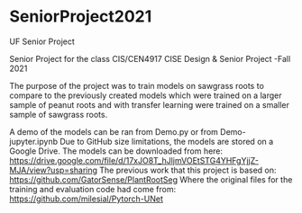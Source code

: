 # SeniorProject2021
UF Senior Project


Senior Project for the class CIS/CEN4917 CISE Design & Senior Project -Fall 2021


The purpose of the project was to train models on sawgrass roots to compare to the previously created models which were trained on a larger sample of peanut roots and with transfer learning were trained on a smaller sample of sawgrass roots.

A demo of the models can be ran from Demo.py or from Demo-jupyter.ipynb
Due to GitHub size limitations, the models are stored on a Google Drive. The models can be downloaded from here:
https://drive.google.com/file/d/17xJO8T_hJljmVOEtSTG4YHFgYjjZ-MJA/view?usp=sharing
The previous work that this project is based on: 
https://github.com/GatorSense/PlantRootSeg
Where the original files for the training and evaluation code had come from: https://github.com/milesial/Pytorch-UNet
